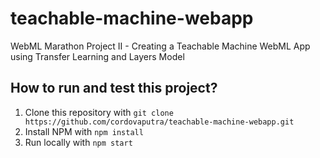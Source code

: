 # teachable-machine-webapp
WebML Marathon Project II - Creating a Teachable Machine WebML App using Transfer Learning and Layers Model

## How to run and test this project?
1. Clone this repository with `git clone https://github.com/cordovaputra/teachable-machine-webapp.git`
2. Install NPM with `npm install`
3. Run locally with `npm start`
